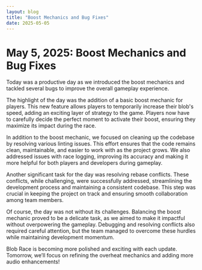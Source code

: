 ```yaml
---
layout: blog
title: "Boost Mechanics and Bug Fixes"
date: 2025-05-05
---
```


# May 5, 2025: Boost Mechanics and Bug Fixes

Today was a productive day as we introduced the boost mechanics and tackled several bugs to improve the overall gameplay experience.

The highlight of the day was the addition of a basic boost mechanic for players. This new feature allows players to temporarily increase their blob's speed, adding an exciting layer of strategy to the game. Players now have to carefully decide the perfect moment to activate their boost, ensuring they maximize its impact during the race.

In addition to the boost mechanic, we focused on cleaning up the codebase by resolving various linting issues. This effort ensures that the code remains clean, maintainable, and easier to work with as the project grows. We also addressed issues with race logging, improving its accuracy and making it more helpful for both players and developers during gameplay.

Another significant task for the day was resolving rebase conflicts. These conflicts, while challenging, were successfully addressed, streamlining the development process and maintaining a consistent codebase. This step was crucial in keeping the project on track and ensuring smooth collaboration among team members.

Of course, the day was not without its challenges. Balancing the boost mechanic proved to be a delicate task, as we aimed to make it impactful without overpowering the gameplay. Debugging and resolving conflicts also required careful attention, but the team managed to overcome these hurdles while maintaining development momentum.

Blob Race is becoming more polished and exciting with each update. Tomorrow, we’ll focus on refining the overheat mechanics and adding more audio enhancements!
